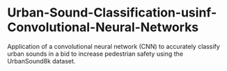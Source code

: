 # Urban-Sound-Classification-usinf-Convolutional-Neural-Networks
Application of a convolutional neural network (CNN) to accurately classify urban sounds in a bid to increase pedestrian safety using the UrbanSound8k dataset.
